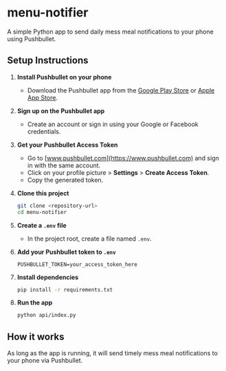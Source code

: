 # menu-notifier

A simple Python app to send daily mess meal notifications to your phone using Pushbullet.

## Setup Instructions

1. **Install Pushbullet on your phone**
   - Download the Pushbullet app from the [Google Play Store](https://play.google.com/store/apps/details?id=com.pushbullet.android) or [Apple App Store](https://apps.apple.com/app/pushbullet/id810352052).

2. **Sign up on the Pushbullet app**
   - Create an account or sign in using your Google or Facebook credentials.

3. **Get your Pushbullet Access Token**
   - Go to [www.pushbullet.com](https://www.pushbullet.com) and sign in with the same account.
   - Click on your profile picture > **Settings** > **Create Access Token**.
   - Copy the generated token.

4. **Clone this project**
   ```sh
   git clone <repository-url>
   cd menu-notifier
   ```

5. **Create a `.env` file**
   - In the project root, create a file named `.env`.

6. **Add your Pushbullet token to `.env`**
   ```
   PUSHBULLET_TOKEN=your_access_token_here
   ```

7. **Install dependencies**
   ```sh
   pip install -r requirements.txt
   ```

8. **Run the app**
   ```sh
   python api/index.py
   ```

## How it works

As long as the app is running, it will send timely mess meal notifications to your phone via Pushbullet.